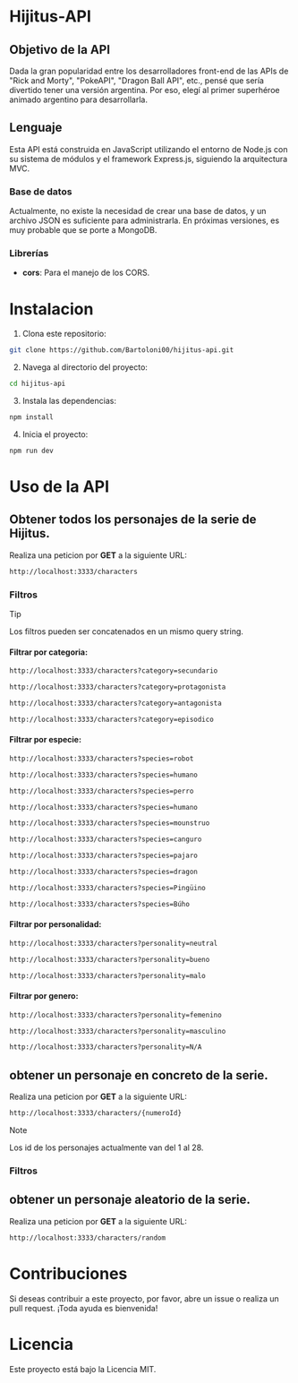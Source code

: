 # Hijitus-API

## Objetivo de la API

Dada la gran popularidad entre los desarrolladores front-end de las APIs de "Rick and Morty", "PokeAPI", "Dragon Ball API", etc., pensé que sería divertido tener una versión argentina. Por eso, elegí al primer superhéroe animado argentino para desarrollarla.

## Lenguaje

Esta API está construida en JavaScript utilizando el entorno de Node.js con su sistema de módulos y el framework Express.js, siguiendo la arquitectura MVC.

### Base de datos

Actualmente, no existe la necesidad de crear una base de datos, y un archivo JSON es suficiente para administrarla. En próximas versiones, es muy probable que se porte a MongoDB.

### Librerías

- **cors**: Para el manejo de los CORS.

# Instalacion

1. Clona este repositorio:
``` Bash
git clone https://github.com/Bartoloni00/hijitus-api.git
```
2. Navega al directorio del proyecto:
``` Bash
cd hijitus-api
```
3. Instala las dependencias:
``` Bash 
npm install
```

4. Inicia el proyecto:
``` Bash 
npm run dev
```

# Uso de la API

##  Obtener todos los personajes de la serie de Hijitus.

Realiza una peticion por **GET** a la siguiente URL:

```bash
http://localhost:3333/characters
```

### Filtros
> [!TIP]
> Los filtros pueden ser concatenados en un mismo query string.

#### Filtrar por categoria:
``` bash
http://localhost:3333/characters?category=secundario
```
``` bash
http://localhost:3333/characters?category=protagonista
```
``` bash
http://localhost:3333/characters?category=antagonista
```
``` bash
http://localhost:3333/characters?category=episodico
```

#### Filtrar por especie:

``` bash
http://localhost:3333/characters?species=robot
```
``` bash
http://localhost:3333/characters?species=humano
```
``` bash
http://localhost:3333/characters?species=perro
```
``` bash
http://localhost:3333/characters?species=humano
```
``` bash
http://localhost:3333/characters?species=mounstruo
```
``` bash
http://localhost:3333/characters?species=canguro
```
``` bash
http://localhost:3333/characters?species=pajaro
```
``` bash
http://localhost:3333/characters?species=dragon
```
``` bash
http://localhost:3333/characters?species=Pingüino
```
``` bash
http://localhost:3333/characters?species=Búho
```

#### Filtrar por personalidad:

``` bash
http://localhost:3333/characters?personality=neutral
```
``` bash
http://localhost:3333/characters?personality=bueno
```
``` bash
http://localhost:3333/characters?personality=malo
```

#### Filtrar por genero:

``` bash
http://localhost:3333/characters?personality=femenino
```
``` bash
http://localhost:3333/characters?personality=masculino
```
``` bash
http://localhost:3333/characters?personality=N/A
```

## obtener un personaje en concreto de la serie.

Realiza una peticion por **GET** a la siguiente URL:

```bash
http://localhost:3333/characters/{numeroId}
```

> [!NOTE]  
> Los id de los personajes actualmente van del 1 al 28.

### Filtros

## obtener un personaje aleatorio de la serie.

Realiza una peticion por **GET** a la siguiente URL:

```bash
http://localhost:3333/characters/random
```

# Contribuciones

Si deseas contribuir a este proyecto, por favor, abre un issue o realiza un pull request. ¡Toda ayuda es bienvenida!

# Licencia
Este proyecto está bajo la Licencia MIT.